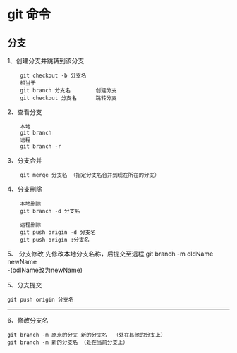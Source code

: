 # git 命令

## 分支

1、创建分支并跳转到该分支

        git checkout -b 分支名 
        相当于
        git branch 分支名        创建分支
        git checkout 分支名      跳转分支
2、查看分支

		本地
		git branch 
		远程
		git branch -r 


3、分支合并

        git merge 分支名 （指定分支名合并到现在所在的分支）

4、分支删除

        本地删除
        git branch -d 分支名
        
        远程删除
        git push origin -d 分支名 
        git push origin :分支名

5、 分支修改
        先修改本地分支名称，后提交至远程
        git branch -m oldName newName    
          -(odlName改为newName)
	
5、分支提交
		
	git push origin 分支名

-------------
6、修改分支名
	
	git branch -m 原来的分支 新的分支名  （处在其他的分支上）
	git branch -m 新的分支名 （处在当前分支上）
